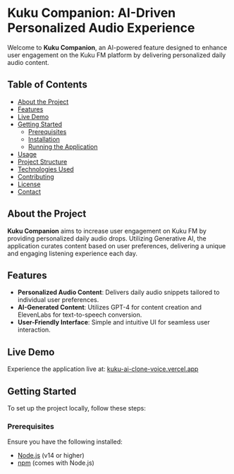# Kuku Companion: AI-Driven Personalized Audio Experience

Welcome to **Kuku Companion**, an AI-powered feature designed to enhance user engagement on the Kuku FM platform by delivering personalized daily audio content.

## Table of Contents

- [About the Project](#about-the-project)
- [Features](#features)
- [Live Demo](#live-demo)
- [Getting Started](#getting-started)
  - [Prerequisites](#prerequisites)
  - [Installation](#installation)
  - [Running the Application](#running-the-application)
- [Usage](#usage)
- [Project Structure](#project-structure)
- [Technologies Used](#technologies-used)
- [Contributing](#contributing)
- [License](#license)
- [Contact](#contact)

## About the Project

**Kuku Companion** aims to increase user engagement on Kuku FM by providing personalized daily audio drops. Utilizing Generative AI, the application curates content based on user preferences, delivering a unique and engaging listening experience each day.

## Features

- **Personalized Audio Content**: Delivers daily audio snippets tailored to individual user preferences.
- **AI-Generated Content**: Utilizes GPT-4 for content creation and ElevenLabs for text-to-speech conversion.
- **User-Friendly Interface**: Simple and intuitive UI for seamless user interaction.

## Live Demo

Experience the application live at: [kuku-ai-clone-voice.vercel.app](https://kuku-ai-clone-voice.vercel.app/)

## Getting Started

To set up the project locally, follow these steps:

### Prerequisites

Ensure you have the following installed:

- [Node.js](https://nodejs.org/en/download/) (v14 or higher)
- [npm](https://www.npmjs.com/get-npm) (comes with Node.js)



